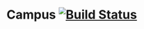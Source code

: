 # Campus [![Build Status](https://travis-ci.org/rubycommcollege/campus.png?branch=master)](https://travis-ci.org/rubycommcollege/campus)